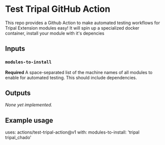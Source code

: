 # Test Tripal GitHub Action

This repo provides a Github Action to make automated testing workflows for Tripal Extension modules easy! It will spin up a specialized docker container, install your module with it's depencies

## Inputs

### `modules-to-install`

**Required** A space-separated list of the machine names of all modules to enable for automated testing. This should include dependencies.

## Outputs

*None yet implemented.* 

## Example usage

uses: actions/test-tripal-action@v1
with:
  modules-to-install: 'tripal tripal_chado'
